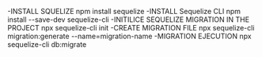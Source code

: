 -INSTALL SQUELIZE
npm install sequelize
-INSTALL Sequelize CLI
npm install --save-dev sequelize-cli
-INITILICE SEQUELIZE MIGRATION IN THE PROJECT
npx sequelize-cli init
-CREATE MIGRATION FILE 
npx sequelize-cli migration:generate --name=migration-name
-MIGRATION EJECUTION
npx sequelize-cli db:migrate
